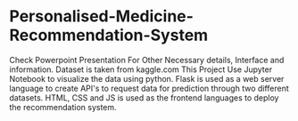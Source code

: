 # Personalised-Medicine-Recommendation-System
Check Powerpoint Presentation For Other Necessary details, Interface and information. Dataset is taken from kaggle.com
This Project Use Jupyter Notebook to visualize the data using python. Flask is used as a web server language to create API's to request data for prediction through two different datasets. HTML, CSS and JS is used as the frontend languages to deploy the recommendation system. 
